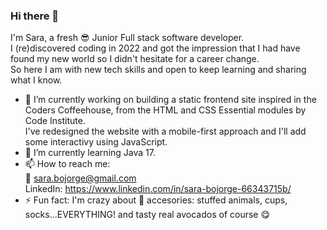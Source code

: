 ### Hi there 👋

I'm Sara, a fresh 😎 Junior Full stack software developer.<br>
I (re)discovered coding in 2022 and got the impression that I had have found my new world so I didn't hesitate for a career change.<br>
So here I am with new tech skills and open to keep learning and sharing what I know.

<!--
**sbojorge/sbojorge** is a ✨ _special_ ✨ repository because its `README.md` (this file) appears on your GitHub profile.
-->

- 🔭 I’m currently working on building a static frontend site inspired in the Coders Coffeehouse, from the HTML and CSS Essential modules by Code Institute.<br> I've redesigned the website with a mobile-first approach and I'll add some interactivy using JavaScript.
- 🌱 I’m currently learning Java 17.
- 📫 How to reach me: <br>
📧 sara.bojorge@gmail.com <br>
LinkedIn: https://www.linkedin.com/in/sara-bojorge-66343715b/
- ⚡ Fun fact: I'm crazy about 🥑 accesories: stuffed animals, cups, socks...EVERYTHING! and tasty real avocados of course 😋
<!-- 👯 I’m looking to collaborate on Django, Python, React projects.-->

